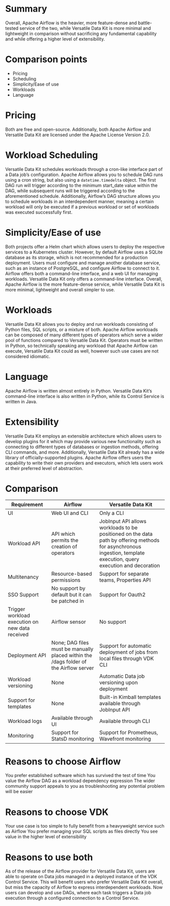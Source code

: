 # Summary

Overall, Apache Airflow is the heavier, more feature-dense and battle-tested service of the two, while Versatile Data Kit is more minimal and lightweight in comparison without sacrificing any fundamental capability and while offering a higher level of extensibility.

# Comparison points

* Pricing
* Scheduling
* Simplicity/Ease of use
* Workloads
* Language


# Pricing

Both are free and open-source. Additionally, both Apache Airflow and Versatile Data Kit are licensed under the Apache License Version 2.0.

# Workload Scheduling

Versatile Data Kit schedules workloads through a cron-like interface part of a Data job’s configuration.
Apache Airflow allows you to schedule DAG runs using a cron string, but also using a `datetime.timedelta` object. The first DAG run will trigger according to the minimum start_date value within the DAG, while subsequent runs will be triggered according to the aforementioned schedule.
Additionally, Airflow’s DAG structure allows you to schedule workloads in an interdependent manner, meaning a certain workload will only be executed if a previous workload or set of workloads was executed successfully first.

# Simplicity/Ease of use

Both projects offer a Helm chart which allows users to deploy the respective services to a Kubernetes cluster. However, by default Airflow uses a SQLite database as its storage, which is not recommended for a production deployment. Users must configure and manage another database service, such as an instance of PostgreSQL, and configure Airflow to connect to it.
Airflow offers both a command-line interface, and a web UI for managing workloads. Versatile Data Kit only offers a command-line interface.
Overall, Apache Airflow is the more feature-dense service, while Versatile Data Kit is more minimal, lightweight and overall simpler to use.

# Workloads

Versatile Data Kit allows you to deploy and run workloads consisting of Python files, SQL scripts, or a mixture of both.
Apache Airflow workloads can be composed of many different types of operators which serve a wider pool of functions compared to Versatile Data Kit.
Operators must be written in Python, so technically speaking any workload that Apache Airflow can execute, Versatile Data Kit could as well, however such use cases are not considered idiomatic.

# Language

Apache Airflow is written almost entirely in Python. Versatile Data Kit’s command-line interface is also written in Python, while its Control Service is written in Java.

# Extensibility

Versatile Data Kit employs an extensible architecture which allows users to develop plugins for it which may provide various new functionality such as connecting to different types of databases or ingestion methods, offering CLI commands, and more. Additionally, Versatile Data Kit already has a wide library of officially-supported plugins.
Apache Airflow offers users the capability to write their own providers and executors, which lets users work at their preferred level of abstraction.

# Comparison

| Requirement            | Airflow                | Versatile Data Kit     |
|------------------------|------------------------|------------------------|
| UI                     | Web UI and CLI         | Only a CLI             |
| Workload API           | API which permits the creation of operators | JobInput API allows workloads to be positioned on the data path by offering methods for asynchronous ingestion, template execution, query execution and decoration |
| Multitenancy           | Resource-based permissions | Support for separate teams, Properties API |
| SSO Support            | No support by default but it can be patched in | Support for Oauth2 |
| Trigger workload execution on new data received | Airflow sensor | No support |
| Deployment API         | None; DAG files must be manually placed within the /dags folder of the Airflow server | Support for automatic deployment of jobs from local files through VDK CLI |
| Workload versioning    | None | Automatic Data job versioning upon deployment |
| Support for templates  | None | Built-in Kimball templates available through JobInput API |
| Workload logs          | Available through UI | Available through CLI |
| Monitoring             | Support for StatsD monitoring | Support for Prometheus, Wavefront monitoring |

# Reasons to choose Airflow

You prefer established software which has survived the test of time
You value the Airflow DAG as a workload dependency expression
The wider community support appeals to you as troubleshooting any potential problem will be easier

# Reasons to choose VDK

Your use case is too simple to fully benefit from a heavyweight service such as Airflow
You prefer managing your SQL scripts as files directly
You see value in the higher level of extensibility

# Reasons to use both

As of the release of the Airflow provider for Versatile Data Kit, users are able to operate on Data jobs managed in a deployed instance of the VDK Control Service. This will benefit users who prefer Versatile Data Kit overall, but miss the capacity of Airflow to express interdependent workloads. Now users can develop and use DAGs, where each task triggers a Data job execution through a configured connection to a Control Service.
